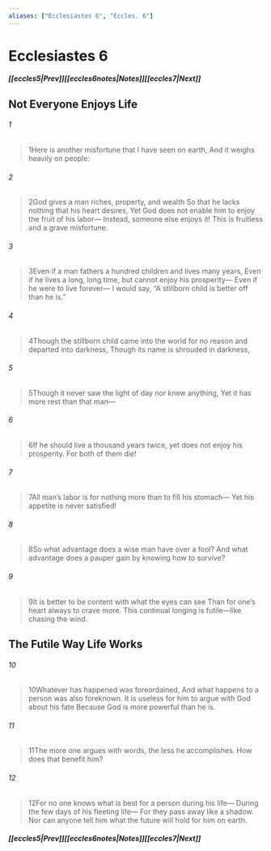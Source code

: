 ```yaml
---
aliases: ["Ecclesiastes 6", "Eccles. 6"]
---
```

# Ecclesiastes 6
##### <span class=arrow-left></span>[[eccles5|Prev]]<span class=navigation-separator></span>[[eccles6notes|Notes]]<span class=navigation-separator></span>[[eccles7|Next]]<span class=arrow-right></span>
## Not Everyone Enjoys Life
###### 1
><span class=verse-first-poetry>1</span>Here is another misfortune that I have seen on earth,
>And it weighs heavily on people:
###### 2
><span class=verse-body-poetry>2</span>God gives a man riches, property, and wealth
>So that he lacks nothing that his heart desires,
>Yet God does not enable him to enjoy the fruit of his labor—
>Instead, someone else enjoys it!
>This is fruitless and a grave misfortune.
###### 3
><span class=verse-body-poetry>3</span>Even if a man fathers a hundred children and lives many years,
>Even if he lives a long, long time, but cannot enjoy his prosperity—
>Even if he were to live forever—
>I would say, “A stillborn child is better off than he is.”
###### 4
><span class=verse-body-poetry>4</span>Though the stillborn child came into the world for no reason and departed into darkness,
>Though its name is shrouded in darkness,
###### 5
><span class=verse-body-poetry>5</span>Though it never saw the light of day nor knew anything,
>Yet it has more rest than that man—
###### 6
><span class=verse-body-poetry>6</span>If he should live a thousand years twice, yet does not enjoy his prosperity.
>For both of them die!
<div class=paragraph-break></div>

###### 7
><span class=verse-first-poetry>7</span>All man’s labor is for nothing more than to fill his stomach—
>Yet his appetite is never satisfied!
###### 8
><span class=verse-body-poetry>8</span>So what advantage does a wise man have over a fool?
>And what advantage does a pauper gain by knowing how to survive?
###### 9
><span class=verse-body-poetry>9</span>It is better to be content with what the eyes can see
>Than for one’s heart always to crave more.
>This continual longing is futile—like chasing the wind.
## The Futile Way Life Works
###### 10
><span class=verse-first-poetry>10</span>Whatever has happened was foreordained,
>And what happens to a person was also foreknown.
>It is useless for him to argue with God about his fate
>Because God is more powerful than he is.
###### 11
><span class=verse-body-poetry>11</span>The more one argues with words, the less he accomplishes.
>How does that benefit him?
###### 12
><span class=verse-body-poetry>12</span>For no one knows what is best for a person during his life—
>During the few days of his fleeting life—
>For they pass away like a shadow.
>Nor can anyone tell him what the future will hold for him on earth.
##### <span class=arrow-left></span>[[eccles5|Prev]]<span class=navigation-separator></span>[[eccles6notes|Notes]]<span class=navigation-separator></span>[[eccles7|Next]]<span class=arrow-right></span>